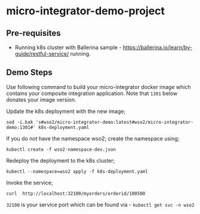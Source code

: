 # micro-integrator-demo-project

## Pre-requisites 
- Running k8s cluster with Ballerina sample - https://ballerina.io/learn/by-guide/restful-service/ running.

## Demo Steps

Use following command to build your micro-integrator docker image which contains your composite integration application. Note that `1301` below donates your image version. 

Update the k8s deployment with the new image;

```sed -i.bak 's#wso2/micro-integrator-demo:latest#wso2/micro-integrator-demo:1301#' k8s-deployment.yaml```

If you do not have the namespace wso2; create the namespace using;

```kubectl create -f wso2-namespace-dev.json```

Redeploy the deployment to the k8s cluster;

```kubectl --namespace=wso2 apply -f k8s-deployment.yaml```

Invoke the service;

```curl  http://localhost:32100/myorders/orderid/100500```

`32100` is your service port which can be found via - ```kubectl get svc -n wso2```
